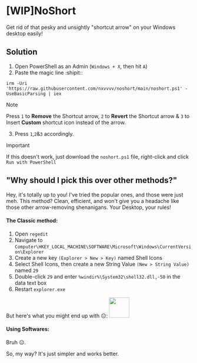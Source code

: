 # [WIP]NoShort

Get rid of that pesky and unsightly "shortcut arrow" on your Windows desktop easily!

## Solution

1. Open PowerShell as an Admin (`Windows + X`, then hit `A`)
2. Paste the magic line :shipit::
```
irm -Uri 'https://raw.githubusercontent.com/nxvvvv/noshort/main/noshort.ps1' -UseBasicParsing | iex
```
> [!NOTE]
> Press `1` to **Remove** the Shortcut arrow, `2` to **Revert** the Shortcut arrow & `3` to Insert **Custom** shortcut icon instead of the arrow.

3. Press `1`,`2`&`3` accordingly.

> [!IMPORTANT]
> If this doesn't work, just download the `noshort.ps1` file, right-click and click `Run with PowerShell`
## "Why should I pick this over other methods?"

Hey, it's totally up to you! I've tried the popular ones, and those were just meh. This method? Clean, efficient, and won't give you a headache like those other arrow-removing shenanigans. Your Desktop, your rules!

#### The Classic method:

1. Open `regedit`
2. Navigate to `Computer\HKEY_LOCAL_MACHINE\SOFTWARE\Microsoft\Windows\CurrentVersion\Explorer`
3. Create a new key `(Explorer > New > Key)` named Shell Icons
4. Select Shell Icons, then create a new String Value `(New > String Value)` named `29`
5. Double-click `29` and enter `%windir%\System32\shell32.dll,-50` in the data text box
6. Restart `explorer.exe`

But here's what you might end up with :neutral_face::
<img src="https://github.com/nxvvvv/noshort/assets/34748927/b9092d7e-07b1-444b-8154-72326cde0207" width="55">

#### Using Softwares:

Bruh :expressionless:.

So, my way? It's just simpler and works better.

